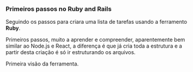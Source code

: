 ### Primeiros passos no Ruby and Rails

Seguindo os passos para criara uma lista de tarefas usando a ferramento **Ruby**.

Primeiros passos, muito a aprender e compreender, aparentemente bem similar ao Node.js e React, a diferença é que já cria toda a estrutura e a partir desta criação é só ir estruturando os arquivos.

Primeira visão da ferramenta.

